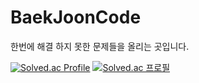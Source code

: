 # BaekJoonCode

한번에 해결 하지 못한 문제들을 올리는 곳입니다.


[![Solved.ac Profile](http://mazassumnida.wtf/api/v2/generate_badge?boj=gcce23)](https://solved.ac/gcce23/)
[![Solved.ac
프로필](http://mazassumnida.wtf/api/v2/generate_badge?boj=gcce23)](https://solved.ac/gcce23)
